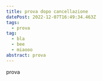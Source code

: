 ```yaml
---
title: prova dopo cancellazione
datePost: 2022-12-07T16:49:34.463Z
tags:
  - prova
tag:
  - bla
  - bee
  - miaooo
abstract: prova
---
```

prova